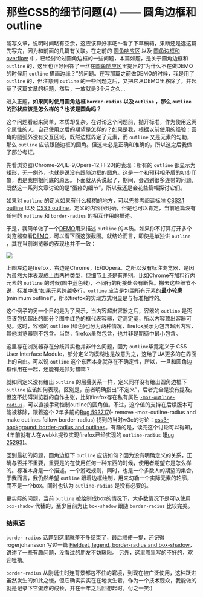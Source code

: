 # 那些CSS的细节问题(4) —— 圆角边框和outline

能写文章，说明时间略有空余，这应该算好事吧～看了下草稿箱，果断还是选这篇先写完，因为和前面的几篇有关联。在之前的 [圆角响应区](https://swordair.com/details-in-css-part-2-rounded-response-area/) 以及 [圆角边框和overflow](https://swordair.com/details-in-css-part-3-rounded-corners-and-overflow/) 中，已经讨论过圆角边框的一些问题，本篇如题，是关于圆角边框和 `outline` 的，这里也正好回答了一丝在[圆角响应区](https://swordair.com/details-in-css-part-2-rounded-response-area/)里提出的“为什么不在做DEMO的时候用 `outline` 描画边缘？”的问题。在写那篇之前做DEMO的时候，我是用了 `outline` 的，但注意到 `outline` 的一些问题之后，又把它从DEMO里移除了，并起草了这篇文章的标题，然后，一放就是3个月之久...

进入正题，**如果同时使用圆角边框 `border-radius` 以及 `outline` ，那么 `outline` 的形状应该是怎么样的？也该是圆角吗？**

这个问题看起来简单，本质却复杂。在讨论这个问题前，抛开标准，作为使用这两个属性的人，自己使用之后的期望是怎样的？如果是我，根据以前使用的经验：圆角的圆弧外没有交互区域，既然边框界定了元素，而 `outline` 又是元素的勾勒，那么 `outline` 应该跟随边框的圆角。但这未必是正确和准确的，所以这之后我做了部分考证。

先看浏览器(Chrome-24,IE-9,Opera-12,FF20)的表现：所有的 `outline` 都显示为矩形，无一例外，也就是说没有跟随边框的圆角。这是一个和预料相矛盾的初步印象，也是我刨根问底的原因。下面就从头说起了，期间，会遇到很多连带的问题，既然这一系列文章讨论的是“蛋疼的细节”，所以我还是会花些篇幅探讨它们。

如果对 `outline` 的定义如果有什么模糊的地方，可以先参考阅读标准 [CSS2.1 outline](http://www.w3.org/TR/CSS21/ui.html#dynamic-outlines) 以及 [CSS3 outline](http://www.w3.org/TR/css3-ui/#outline-properties)。定义的内容很明确，但是也可以肯定，当前通篇没有任何的  `outline`  和 `border-radius` 的相互作用的描述。

于是，我简单做了一个[DEMO](http://www.swordair.com/demos/border-radius-outline/)用来描述 `outline` 的本质。如果你不打算打开多个浏览器查看[DEMO](http://www.swordair.com/demos/border-radius-outline/)，可以看下面这张截图。就结论而言，即使是单独讲 `outline` ，其在当前浏览器的表现也并不一致：

![](https://swordair.com/content/images/2014/Jul/border-radius-outline.png)

上图左边是firefox，右边是Chrome，IE和Opera。之所以没有标注浏览器，是因为虽然大体表现成上面两种类型，但细节上还是有差别。比如Chrome在加粗行内元素的 `outline` 的时候(图中蓝色线)，不同行的衔接处会有断裂。撇去这些细节不说，标准中说“如果元素跨越多行，`outline` 应当是包围所有元素的**最小轮廓**(minimum outline)”，所以firefox的实现方式明显是与标准相悖的。

这个例子的另一个目的是为了展示，当内容超出容器之后，容器的 `outline`  是否应该包括超出的部分？图中红色的框代表容器，定高定宽，所以内容顶出容器可见。这时，容器的 `outline` (绿色)也分为两种情况，firefox展示为包含超出内容，其他浏览器则不包含。当然，firefox虽然包含，也并非是期待中最小包含。

这里存在浏览器存在分歧其实也并非什么问题，因为 `outline`毕竟定义于 CSS User Interface Module，部分定义的模糊也是故意为之，这给了UA更多的在界面上的自由。可以说 `outline` 这个东西本身就存在不确定性，所以，一旦和圆角边框作用在一起，还能有是非对错嘛？

就如同定义没有给出 `outline` 的层叠关系一样，定义同样没有给出圆角边框下 `outline` 应该如何表现，区别是，前者明确指出“不定义”，后者完全是没有提及。但这不妨碍浏览器的自作主张，比如firefox存在私有属性 [`-moz-outline-radius`](https://developer.mozilla.org/en-US/docs/CSS/-moz-outline-radius)，可以直接手动控制outline的圆角值。不过，这个值的支持在后续版本可能被移除，跟着这个 2年多前的[Bug 593717](https://bugzilla.mozilla.org/show_bug.cgi?id=593717)(- remove -moz-outline-radius and make outlines follow border-radius) 找到的当时w3c的讨论：[css3-background: border-radius and outlines](http://lists.w3.org/Archives/Public/www-style/2010Apr/thread.html#msg165)。有趣的是，读完这个讨论可以得知，4年前就有人在webkit提议实现firefox已经实现的 `outline-radius` ([Bug 25293](https://bugs.webkit.org/show_bug.cgi?id=25293))。

回到最初的问题，圆角边框下 `outline` 应该如何？因为没有明确定义的关系，正确与否并不重要，重要是的在使用任何一种东西的时候，使用者期望它是怎么样的。标准本身是一个描述，一个游戏规则，同时，也是一个多数人的期望的集合。于我而言，我仍然希望 `outline` 跟着边框绘制，用来勾勒一个实际元素的轮廓，而不是一个box。同时也认为 `outline-radius` 是没有必要的。

更实际的问题，当前 `outline` 被绘制成box的情况下，大多数情况下是可以使用 `box-shadow` 代替的，至少目前为止 `box-shadow` 跟随 `border-radius` 比较完美。

### 结束语

`border-radius` 话题到这里就差不多结束了，最后顺便一提，还记得 rogerjohansson 写过一篇 [Fieldset, legend, border-radius and box-shadow](http://www.456bereastreet.com/archive/201302/fieldset_legend_border-radius_and_box-shadow/)，讲述了一些有趣问题，没看过的朋友不妨瞅瞅。 另外，这里哪里写的不好的，欢迎吐槽。

`border-radius` 从刚诞生时连背景都包不住的窘境，到现在被广泛使用，这种跃进虽然发生的如此之慢，但它确实实实在在地发生着，作为一个技术观众，我能做的就是记录下它蛋疼的成长，并在十年之后回想起时，付之一笑:)
